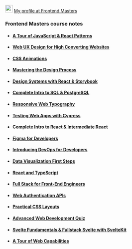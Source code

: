 <img src="https://frontendmasters.com/static-assets/core/m-transparent.webp" width="24"/> [My profile at Frontend Masters](https://frontendmasters.com/u/villivald/)

### Frontend Masters course notes

- #### [A Tour of JavaScript & React Patterns](https://github.com/villivald/frontendmasters/tree/main/JavaScript_%26_React_Patterns)
- #### [Web UX Design for High Converting Websites](https://github.com/villivald/frontendmasters/tree/main/Web_UX_Design)
- #### [CSS Animations](https://github.com/villivald/frontendmasters/tree/main/CSS_Animations)
- #### [Mastering the Design Process](https://github.com/villivald/frontendmasters/tree/main/Design_Process)
- #### [Design Systems with React & Storybook](https://github.com/villivald/frontendmasters/tree/main/DesignSystems_Storybook)
- #### [Complete Intro to SQL & PostgreSQL](https://github.com/villivald/frontendmasters/tree/main/SQL_PostgreSQL)
- #### [Responsive Web Typography](https://github.com/villivald/frontendmasters/tree/main/Typography)
- #### [Testing Web Apps with Cypress](https://github.com/villivald/frontendmasters/tree/main/Testing_With_Cypress)
- #### [Complete Intro to React & Intermediate React](https://github.com/villivald/frontendmasters/tree/main/React)
- #### [Figma for Developers](https://github.com/villivald/frontendmasters/tree/main/Figma)
- #### [Introducing DevOps for Developers](https://github.com/villivald/frontendmasters/tree/main/DevOps)
- #### [Data Visualization First Steps](https://github.com/villivald/frontendmasters/tree/main/Data_Visualization)
- #### [React and TypeScript](https://github.com/villivald/frontendmasters/tree/main/React_With_TypeScript)
- #### [Full Stack for Front-End Engineers](https://github.com/villivald/frontendmasters/tree/main/Full_Stack)
- #### [Web Authentication APIs](https://github.com/villivald/frontendmasters/tree/main/Web_Authentication)
- #### [Practical CSS Layouts](https://github.com/villivald/frontendmasters/tree/main/CSS_Layouts)
- #### [Advanced Web Development Quiz](https://github.com/villivald/frontendmasters/tree/main/WebDev_Quiz)
- #### [Svelte Fundamentals & Fullstack Svelte with SvelteKit](https://github.com/villivald/frontendmasters/tree/main/Svelte)
- #### [A Tour of Web Capabilities](https://github.com/villivald/frontendmasters/tree/main/Web_APIs)
